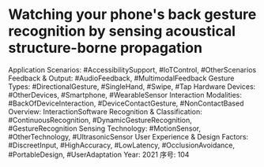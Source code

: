 # Watching your phone's back gesture recognition by sensing acoustical structure-borne propagation

Application Scenarios: #AccessibilitySupport, #IoTControl, #OtherScenarios
Feedback & Output: #AudioFeedback, #MultimodalFeedback
Gesture Types: #DirectionalGesture, #SingleHand, #Swipe, #Tap
Hardware Devices: #OtherDevices, #Smartphone, #WearableSensor
Interaction Modalities: #BackOfDeviceInteraction, #DeviceContactGesture, #NonContactBased
Overview: InteractionSoftware
Recognition & Classification: #ContinuousRecognition, #DynamicGestureRecognition, #GestureRecognition
Sensing Technology: #MotionSensor, #OtherTechnology, #UltrasonicSensor
User Experience & Design Factors: #DiscreetInput, #HighAccuracy, #LowLatency, #OcclusionAvoidance, #PortableDesign, #UserAdaptation
Year: 2021
序号: 104